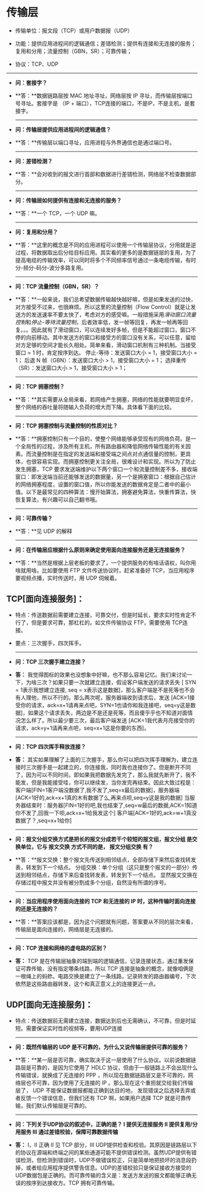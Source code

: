 # 传输层

* 传输单位：报文段（TCP）或用户数据报（UDP）

* 功能：提供应用进程间的逻辑通信；差错检测；提供有连接和无连接的服务；复用和分用；流量控制（GBN，SR）；可靠传输；

* 协议：TCP、UDP

****

* **问：套接字？**

* **答：**数据链路层按 MAC 地址寻址，网络层按 IP 寻址，而传输层按端口号寻址。套接字是 （IP + 端口），TCP连接的端口，不是IP，不是主机，是套接字。

  ****

* **问：传输层提供应用进程间的逻辑通信？**


* **答：**传输层以端口寻址，应用进程与外界通信也是通过端口号。

  ****

* **问：差错检测？**

* **答：**会对收到的报文进行首部和数据进行差错检测，网络层不检查数据部分。

  ****

* **问：传输层如何提供有连接和无连接的服务？**

* **答：**一个 TCP，一个 UDP 嘛。

  ****

* **问：复用和分用？**

* **答：**这里的概念是不同的应用进程可以使用一个传输层协议，分用就是逆过程，将数据取出后分给目标应用。其实看的更多的是数据链层的复用，为了提高电缆的传输效率，可以同时将多个不同频率信号通过一条电缆传输，有时分-频分-码分-波分多路复用。

  ****

* **问：TCP 流量控制（GBN，SR）？**

* **答：**一般来说，我们总希望数据传输越快越好嘛，但是如果发送的过快，对方接受不过来，也很麻烦。所以这里的流量控制（Flow Control）就是让发送方的发送速率不要太快了，考虑对方的感受嘛。一般措施采用*滑动窗口流量控制*和*停止-等待流量控制*，后者效率低，发一帧等回复，再发一帧再等回复。。。因此就有了滑动窗口，可以连续发好多帧，但是不能超过窗口，窗口不停的向前移动。其中发送方的窗口和接受方的窗口没有关系，可以任意，留给对方足够的空间才能长久相处。简单来看，滑动窗口机制有三种机制。当接受窗口 = 1 时，肯定按序到达。
  停止-等待：发送窗口大小 = 1，接受窗口大小 = 1；
  后退 N 帧（GBN）：发送窗口大小 > 1，接受窗口大小 = 1；
  选择重传（SR）：发送窗口大小 > 1，接受窗口大小 > 1；

  ****

* **问：TCP 拥塞控制？**

* **答：**其实需要从全局来看，若网络产生拥塞，网络的性能就要明显变坏，整个网络的吞吐量将随输入负荷的增大而下降。具体看下面的比较。

  ****

* **问：TCP 拥塞控制与流量控制的性质对比？**

* **答：**拥塞控制只有一个目的，使整个网络能够承受现有的网络负荷。是一个全局性的过程，涉及所有主机，所有路由器和降低网络传输性能的有关因素。而流量控制是在指定的发送端和接受端之间点对点通信量的控制，更具体，也很容易实现。而拥塞控制更关注全局，很难设计和实现。所以为了防止发生拥塞，TCP 要求发送端维护以下两个窗口一个和流量控制差不多，接收端窗口：即发送端当前还能够发送的数据量，另一个是拥塞窗口：根据自己估计的网络拥塞程度，设置的窗口值，所以你能发送的数据肯定是二者中的最小值。以下是最常见的四种算法：慢开始算法，拥塞避免算法，快重传算法，快恢复算法，有兴趣可以自己翻书哦。

  ****

* **问：可靠传输？**

* **答：**见 UDP 的解释

  ****


* **问：在传输层应根据什么原则来确定使用面向连接服务还是无连接服务？**

* **答：**当然是根据上层老板的要求了，一个提供服务的有啥话语权，叫你用啥就用啥。比如要使用 FTP 文件传送协议时，赶紧准备好 TCP，当应用程序要视频点播，实时传送时，用 UDP 伺候着。

  


## TCP[面向连接服务]：
* 特点：传送数据前需要建立连接，可靠交付，但是时延长，要求实时性肯定不行了，但是要求可靠，那杠杠的。如文件传输协议 FTP，需要使用 TCP连接。

* 要点：三次握手，四次挥手。

  ****

* **问：TCP 三次握手建立连接？**

* **答：** 我觉得图标的效果也没想象中好嘛，也不那么容易记忆。我们来讨论一下，为啥三次？如果只要一次就建立连接，假设客户端发送的请求丢失 [ SYN = 1表示我想建立连接, seq = x表示这是数据]，那么客户端是不是死等也不会有人理他，所以不行的。那么两次呢，服务器端收到请求后，发送 [ACK=1接受你的请求，ack=x+1请再来点吧，SYN=1也请你和我连接吧，seq=y这是数据]，如果这个请求丢失，两边是不是还是死等，而且傻乎乎也不知道对面情况怎么样了。所以最少要三次，最后客户端发送 [ACK=1我代表月亮接受你的请求，ack=y+1请再来点吧，seq=x+1这是你要的东西]。

  ****

* **问：TCP 四次挥手释放连接？**

* **答：** 其实如果理解了上面的三次握手，那么你可以把四次挥手理解为，建立连接时三次握手是一起建立的，你连接我，同时我也连接你了。但是断开不同了，因为可以不同时间，即如果我把数据先发完了，那么我就先断开了，我不能发，但是我能接受哇，你可以继续发，当你发完再结束。因此大致过程是：客户端[FIN=1客户端没数据了,我不发了,seq=x最后的数据]，服务器端[ACK=1好的,ack=x+1真的木有数据了么,再来点呗,seq=y这是我的数据] 当服务器结束时：服务器[FIN=1好的吧,我也结束了,seq=w最后的数据,ACK=1知道你不发了,回我一下呗,ack=x+1给我发这个] 客户端[ACK=1好的,ack=w+1真没数据了？,seq=x+1给你]

  ****

* **问：报文分组交换方式是把长的报文分成若干个较短的报文组，报文分组  是交换单位，它与 报文交换 方式不同的是， 报文分组交换 有？**

* **答：**报文交换：整个报文先传送到相邻结点，全部存储下来然后查找转发表，转发到下一个结点。 分组交换：单个分组（这只是整个报文的一部分）传送到相邻结点，存储下来后查找转发表，转发到下一个结点。 显然报文交换在存储过程中报文并没有被分割成多个分组，自然没有所谓的序号。

  ****

* **问：当应用程序使用面向连接的 TCP 和无连接的 IP 时，这种传输时面向连接的还是无连接的？**

* **答：**答案应该都是，因为这个问题就有问题，答案要从不同的层次来看，传输层是面向连接的，网络层是无连接的。

  ****

* **问：TCP 连接和网络的虚电路的区别？**

* **答：** TCP 是在传输层抽象的端到端的逻辑通信，记录连接状态，通过重发保证可靠传输，没有指定哪条线路，所以 TCP 连接是抽象的概念，就像咱俩是一根绳上的蚂蚱。电路交换是建立了一条线路，记录转发的路由器编号，下次依然是这些路由器转发，这个和真正意义上的连接更近一点。




## UDP[面向无连接服务]：
* 特点：传送数据前无需建立连接，数据达到后也无需确认，不可靠，但是时延短。需要保证实时性的视频等，要用UDP连接

  ****


* **问：既然传输层的 UDP 是不可靠的，为什么又说传输层提供可靠的服务？**

* **答：**某一层是否可靠，确实取决于这一层使用了什么协议。以前说数据链路层是可靠的，是因为它使用了 HDLC 协议，但由于一般链路上不会出现什么传输错误，就换成了无连接的 PPP ，所以现在数据链路层又是不可靠的，网络层也不可靠，因为使用了无连接的 IP 。那么现在这个重担就交给我们传输层了， UDP 不能保证数据报都能正确到达目的地， 发现错误之后选择丢弃或者反馈一个错误信息，但我们还有 TCP 啊，如果用户选择 TCP 就是可靠传输，我们默认传输层是可靠的。

  ****

* **问：下列关于UDP协议的叙述中，正确的是？
  Ⅰ 提供无连接服务
  Ⅱ 提供复用/分用服务
  Ⅲ 通过差错校验，保障可靠数据传输**

* **答：** I，II 正确
II 见 TCP 部分，III UDP提供检查和校验。其原因是链路层以下的协议在源端和终端之间的某些通道可能不提供错误检测。虽然UDP提供有错误检测，但检测到错误时，UDP不做错误校正，只是简单地把损坏的消息段扔掉，或者给应用程序提供警告信息。UDP的差错校验只是保证接收方接受的UDP数据包是正确的。而可靠传输的含义是：发送方发送的报文都能够正确无误的按序到达接收方。TCP 拥有可靠传输。
